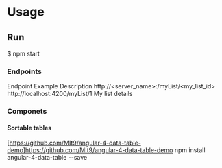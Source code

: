 # Usage

## Run
$ npm start

### Endpoints
Endpoint                                          Example                           Description
http://<server_name>:<port>/myList/<my_list_id>   http://localhost:4200/myList/1    My list details

### Componets

#### Sortable tables

[https://github.com/MIt9/angular-4-data-table-demo]https://github.com/MIt9/angular-4-data-table-demo
npm install angular-4-data-table --save

